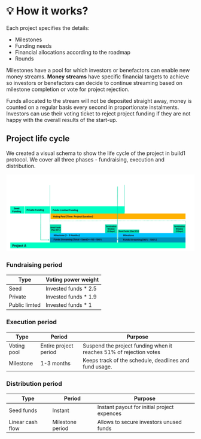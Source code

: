 # 💡 How it works?

Each project specifies the details:

* Milestones
* Funding needs
* Financial allocations according to the roadmap
* Rounds

Milestones have a pool for which investors or benefactors can enable new money streams. **Money streams** have specific financial targets to achieve so investors or benefactors can decide to continue streaming based on milestone completion or vote for project rejection. 

 
Funds allocated to the stream will not be deposited straight away, money is counted on a regular basis every second in proportionate instalments. Investors can use their voting ticket to reject project funding if they are not happy with the overall results of the start-up. 

## Project life cycle&#x20;

We created a visual schema to show the life cycle of the project in build1 protocol. We cover all three phases - fundraising, execution and distribution. 

![Lifecycle of project in time](<../../.gitbook/assets/Project_Cycle.png>)

### Fundraising period

| Type          | Voting power weight   |
| ------------- | --------------------- |
| Seed          | Invested funds \* 2.5 |
| Private       | Invested funds \* 1.9 |
| Public limted | Invested funds \* 1   |

### Execution period

| Type        | Period                | Purpose                                                            |
| ----------- | --------------------- | ------------------------------------------------------------------ |
| Voting pool | Entire project period | Suspend the project funding when it reaches 51% of rejection votes |
| Milestone   | 1-3 months            | Keeps track of the schedule, deadlines and fund usage.             |

### Distribution period

| Type             | Period           | Purpose                                     |
| ---------------- | ---------------- | ------------------------------------------- |
| Seed funds       | Instant          | Instant payout for initial project expences |
| Linear cash flow | Milestone period | Allows to secure investors unused funds     |


